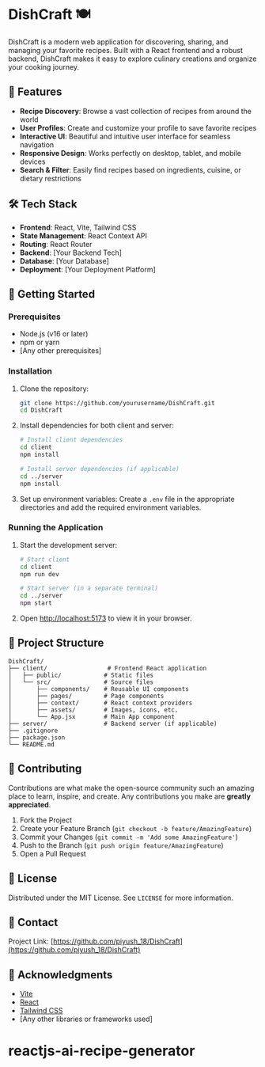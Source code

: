 # DishCraft 🍽️

DishCraft is a modern web application for discovering, sharing, and managing your favorite recipes. Built with a React frontend and a robust backend, DishCraft makes it easy to explore culinary creations and organize your cooking journey.

## 🚀 Features

- **Recipe Discovery**: Browse a vast collection of recipes from around the world
- **User Profiles**: Create and customize your profile to save favorite recipes
- **Interactive UI**: Beautiful and intuitive user interface for seamless navigation
- **Responsive Design**: Works perfectly on desktop, tablet, and mobile devices
- **Search & Filter**: Easily find recipes based on ingredients, cuisine, or dietary restrictions

## 🛠️ Tech Stack

- **Frontend**: React, Vite, Tailwind CSS
- **State Management**: React Context API
- **Routing**: React Router
- **Backend**: [Your Backend Tech]
- **Database**: [Your Database]
- **Deployment**: [Your Deployment Platform]

## 🚀 Getting Started

### Prerequisites

- Node.js (v16 or later)
- npm or yarn
- [Any other prerequisites]

### Installation

1. Clone the repository:
   ```bash
   git clone https://github.com/yourusername/DishCraft.git
   cd DishCraft
   ```

2. Install dependencies for both client and server:
   ```bash
   # Install client dependencies
   cd client
   npm install
   
   # Install server dependencies (if applicable)
   cd ../server
   npm install
   ```

3. Set up environment variables:
   Create a `.env` file in the appropriate directories and add the required environment variables.

### Running the Application

1. Start the development server:
   ```bash
   # Start client
   cd client
   npm run dev
   
   # Start server (in a separate terminal)
   cd ../server
   npm start
   ```

2. Open [http://localhost:5173](http://localhost:5173) to view it in your browser.

## 📂 Project Structure

```
DishCraft/
├── client/                 # Frontend React application
│   ├── public/            # Static files
│   └── src/               # Source files
│       ├── components/    # Reusable UI components
│       ├── pages/         # Page components
│       ├── context/       # React context providers
│       ├── assets/        # Images, icons, etc.
│       └── App.jsx        # Main App component
├── server/                # Backend server (if applicable)
├── .gitignore
├── package.json
└── README.md
```

## 🤝 Contributing

Contributions are what make the open-source community such an amazing place to learn, inspire, and create. Any contributions you make are **greatly appreciated**.

1. Fork the Project
2. Create your Feature Branch (`git checkout -b feature/AmazingFeature`)
3. Commit your Changes (`git commit -m 'Add some AmazingFeature'`)
4. Push to the Branch (`git push origin feature/AmazingFeature`)
5. Open a Pull Request

## 📄 License

Distributed under the MIT License. See `LICENSE` for more information.

## 📧 Contact


Project Link: [https://github.com/piyush_18/DishCraft](https://github.com/piyush_18/DishCraft)

## 🙏 Acknowledgments

- [Vite](https://vitejs.dev/)
- [React](https://reactjs.org/)
- [Tailwind CSS](https://tailwindcss.com/)
- [Any other libraries or frameworks used]
# reactjs-ai-recipe-generator
